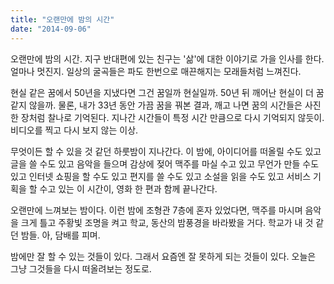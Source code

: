 ```yaml
---
title: "오랜만에 밤의 시간"
date: "2014-09-06"
---
```


오랜만에 밤의 시간. 지구 반대편에 있는 친구는 '삶'에 대한 이야기로 가을 인사를 한다. 얼마나 멋진지. 일상의 굴곡들은 파도 한번으로 매끈해지는 모래들처럼 느껴진다.

현실 같은 꿈에서 50년을 지냈다면 그건 꿈일까 현실일까. 50년 뒤 깨어난 현실이 더 꿈같지 않을까. 물론, 내가 33년 동안 가끔 꿈을 꿔본 결과, 깨고 나면 꿈의 시간들은 사진 한 장처럼 찰나로 기억된다. 지나간 시간들이 특정 시간 만큼으로 다시 기억되지 않듯이. 비디오를 찍고 다시 보지 않는 이상.

무엇이든 할 수 있을 것 같던 하룻밤이 지나간다. 이 밤에, 아이디어를 떠올릴 수도 있고 글을 쓸 수도 있고 음악을 들으며 감상에 젖어 맥주를 마실 수고 있고 무언가 만들 수도 있고 인터넷 쇼핑을 할 수도 있고 편지를 쓸 수도 있고 소설을 읽을 수도 있고 서비스 기획을 할 수고 있는 이 시간이, 영화 한 편과 함께 끝나간다.

오랜만에 느껴보는 밤이다. 이런 밤에 조형관 7층에 혼자 있었다면, 맥주를 마시며 음악을 크게 틀고 주황빛 조명을 켜고 학교, 동산의 밤풍경을 바라봤을 거다. 학교가 내 것 같던 밤들. 아, 담배를 피며.

밤에만 잘 할 수 있는 것들이 있다. 그래서 요즘엔 잘 못하게 되는 것들이 있다. 오늘은 그냥 그것들을 다시 떠올려보는 정도로.
